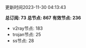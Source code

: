 更新时间2023-11-30 04:13:43

**总订阅: 73**
**总节点: 867**
**有效节点: 236**
- v2ray节点: 183
- trojan节点: 25
- ss节点: 28
